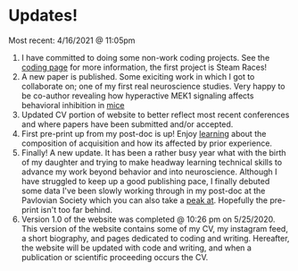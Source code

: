 # Updates!
Most recent: 4/16/2021 @ 11:05pm

1. I have committed to doing some non-work coding projects. See the [coding page](code.md) for more information, the first project is Steam Races!
2. A new paper is published. Some exiciting work in which I got to collaborate on; one of my first real neuroscience studies. Very happy to be co-author revealing how hyperactive MEK1 signaling affects behavioral inhibition in [mice](https://academic.oup.com/cercor/advance-article-abstract/doi/10.1093/cercor/bhaa413/6132785?redirectedFrom=fulltext)
3. Updated CV portion of website to better reflect most recent conferences and where papers have been submitted and/or accepted. 
4. First pre-print up from my post-doc is up! Enjoy [learning](https://psyarxiv.com/bzu4y) about the composition of acquisition and how its affected by prior experience. 
5. Finally! A new update. It has been a rather busy year what with the birth of my daughter and trying to make headway learning technical skills to advance my work beyond behavior and into neuroscience. Although I have struggled to keep up a good publishing pace, I finally debuted some data I've been slowly working through in my post-doc at the Pavlovian Society which you can also take a [peak at](https://doi.org/10.17605/OSF.IO/FJZ87). Hopefully the pre-print isn't too far behind.
6. Version 1.0 of the website was completed @ 10:26 pm on 5/25/2020. This version of the website contains some of my CV, my instagram feed, a short biography, and pages dedicated to coding and writing. Hereafter, the website will be updated with code and writing, and when a publication or scientific proceeding occurs the CV. 
